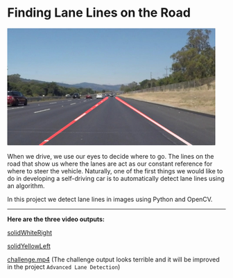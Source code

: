 # **Finding Lane Lines on the Road**

<img src="laneLines_thirdPass.jpg" width="480" alt="Combined Image" />

When we drive, we use our eyes to decide where to go.  The lines on the road that show us where the lanes are act as our constant reference for where to steer the vehicle.  Naturally, one of the first things we would like to do in developing a self-driving car is to automatically detect lane lines using an algorithm.

In this project we detect lane lines in images using Python and OpenCV.

---

**Here are the three video outputs:**

[solidWhiteRight](https://youtu.be/Z2jIYpLWSio)

[solidYellowLeft](https://youtu.be/kpUZcFtrRr8)

[challenge.mp4](https://youtu.be/PmJQeBBiHuA) (The challenge output looks terrible and it will be improved in the project `Advanced Lane Detection`)
